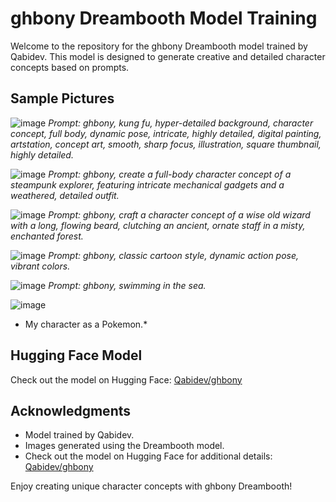 # ghbony Dreambooth Model Training

Welcome to the repository for the ghbony Dreambooth model trained by Qabidev. This model is designed to generate creative and detailed character concepts based on prompts.

## Sample Pictures

![image](https://github.com/ShabanEjupi/fast-stable-diffusion/assets/101940223/a9fc979e-a8dd-4f69-8ab7-535edf435b6e)
*Prompt: ghbony, kung fu, hyper-detailed background, character concept, full body, dynamic pose, intricate, highly detailed, digital painting, artstation, concept art, smooth, sharp focus, illustration, square thumbnail, highly detailed.*

![image](https://github.com/ShabanEjupi/fast-stable-diffusion/assets/101940223/7dd7c3ed-e123-458e-ac0e-70d76d1ef0c5)
*Prompt: ghbony, create a full-body character concept of a steampunk explorer, featuring intricate mechanical gadgets and a weathered, detailed outfit.*

![image](https://github.com/ShabanEjupi/fast-stable-diffusion/assets/101940223/7a89b0b5-c125-4d58-997b-ddfb450ed2f1)
*Prompt: ghbony, craft a character concept of a wise old wizard with a long, flowing beard, clutching an ancient, ornate staff in a misty, enchanted forest.*

![image](https://github.com/ShabanEjupi/fast-stable-diffusion/assets/101940223/f8fcb28c-3bb3-49c6-8356-e04fd23466a2)
*Prompt: ghbony, classic cartoon style, dynamic action pose, vibrant colors.*

![image](https://github.com/ShabanEjupi/fast-stable-diffusion/assets/101940223/708c7779-fe00-4967-a403-cda3b468f693)
*Prompt: ghbony, swimming in the sea.*

![image](https://github.com/ShabanEjupi/fast-stable-diffusion/assets/101940223/fa8a679e-0b9f-4ae0-b38e-beb13e6bffb5)
* My character as a Pokemon.*

## Hugging Face Model

Check out the model on Hugging Face: [Qabidev/ghbony](https://huggingface.co/Qabidev/ghbony)

## Acknowledgments

- Model trained by Qabidev.
- Images generated using the Dreambooth model.
- Check out the model on Hugging Face for additional details: [Qabidev/ghbony](https://huggingface.co/Qabidev/ghbony)


Enjoy creating unique character concepts with ghbony Dreambooth!
